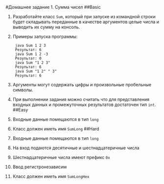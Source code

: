 #Домашнее задание 1. Сумма чисел
##Basic
1. Разработайте класс `Sum`, который при запуске из командной строки будет складывать переданные в качестве аргументов целые числа и выводить их сумму на консоль.
2. Примеры запуска программы:

        java Sum 1 2 3
        Результат: 6
        java Sum 1 2 -3
        Результат: 0
        java Sum "1 2 3"
        Результат: 6
        java Sum "1 2" " 3"
        Результат: 6

3. Аргументы могут содержать цифры и произвольные пробельные символы.
4. При выполнении задания можно считать что для представления входных данных и промежуточных результатов достаточен тип `int`.
##Easy
1. Входные данные помещаются в тип `long`
2. Класс должен иметь имя `SumLong`
##Hard
1. Входные данные помещаются в тип `long`
2. На вход подаются десятичные и шестнадцатеричные числа
3. Шестнадцатеричные числа имеют префикс `0x`
4. Ввод регистронезависим
5. Класс должен иметь имя `SumLongHex`